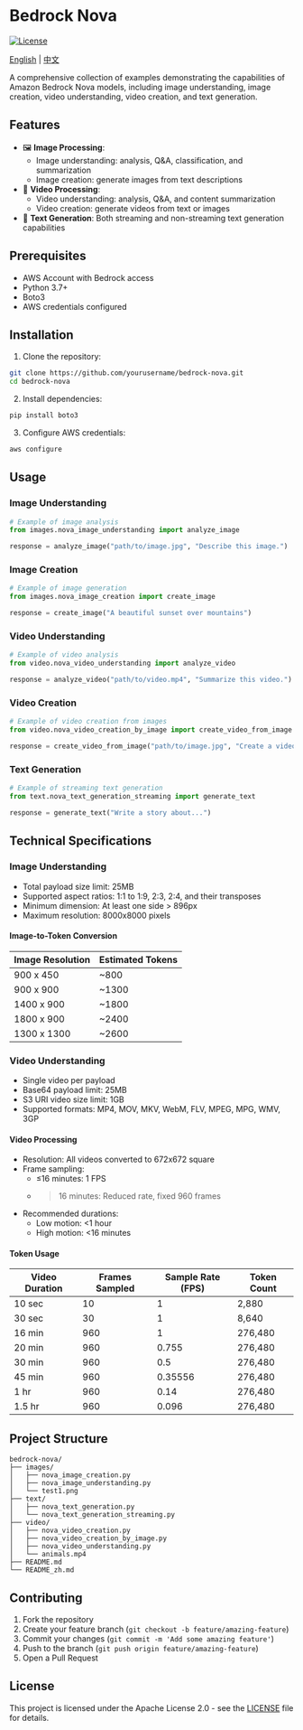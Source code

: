 # Bedrock Nova 

[![License](https://img.shields.io/badge/License-Apache%202.0-blue.svg)](LICENSE)

[English](README.md) | [中文](README_zh.md)

A comprehensive collection of examples demonstrating the capabilities of Amazon Bedrock Nova models, including image understanding, image creation, video understanding, video creation, and text generation.

## Features

- 🖼️ **Image Processing**: 
  - Image understanding: analysis, Q&A, classification, and summarization
  - Image creation: generate images from text descriptions
- 🎥 **Video Processing**:
  - Video understanding: analysis, Q&A, and content summarization
  - Video creation: generate videos from text or images
- 📝 **Text Generation**: Both streaming and non-streaming text generation capabilities

## Prerequisites

- AWS Account with Bedrock access
- Python 3.7+
- Boto3
- AWS credentials configured

## Installation

1. Clone the repository:
```bash
git clone https://github.com/yourusername/bedrock-nova.git
cd bedrock-nova
```

2. Install dependencies:
```bash
pip install boto3
```

3. Configure AWS credentials:
```bash
aws configure
```

## Usage

### Image Understanding
```python
# Example of image analysis
from images.nova_image_understanding import analyze_image

response = analyze_image("path/to/image.jpg", "Describe this image.")
```

### Image Creation
```python
# Example of image generation
from images.nova_image_creation import create_image

response = create_image("A beautiful sunset over mountains")
```

### Video Understanding
```python
# Example of video analysis
from video.nova_video_understanding import analyze_video

response = analyze_video("path/to/video.mp4", "Summarize this video.")
```

### Video Creation
```python
# Example of video creation from images
from video.nova_video_creation_by_image import create_video_from_image

response = create_video_from_image("path/to/image.jpg", "Create a video with this image")
```

### Text Generation
```python
# Example of streaming text generation
from text.nova_text_generation_streaming import generate_text

response = generate_text("Write a story about...")
```

## Technical Specifications

### Image Understanding
- Total payload size limit: 25MB
- Supported aspect ratios: 1:1 to 1:9, 2:3, 2:4, and their transposes
- Minimum dimension: At least one side > 896px
- Maximum resolution: 8000x8000 pixels

#### Image-to-Token Conversion
| Image Resolution | Estimated Tokens |
|-----------------|------------------|
| 900 x 450       | ~800            |
| 900 x 900       | ~1300           |
| 1400 x 900      | ~1800           |
| 1800 x 900      | ~2400           |
| 1300 x 1300     | ~2600           |

### Video Understanding
- Single video per payload
- Base64 payload limit: 25MB
- S3 URI video size limit: 1GB
- Supported formats: MP4, MOV, MKV, WebM, FLV, MPEG, MPG, WMV, 3GP

#### Video Processing
- Resolution: All videos converted to 672x672 square
- Frame sampling:
  - ≤16 minutes: 1 FPS
  - >16 minutes: Reduced rate, fixed 960 frames
- Recommended durations:
  - Low motion: <1 hour
  - High motion: <16 minutes

#### Token Usage
| Video Duration | Frames Sampled | Sample Rate (FPS) | Token Count |
|---------------|----------------|-------------------|-------------|
| 10 sec        | 10            | 1                 | 2,880       |
| 30 sec        | 30            | 1                 | 8,640       |
| 16 min        | 960           | 1                 | 276,480     |
| 20 min        | 960           | 0.755             | 276,480     |
| 30 min        | 960           | 0.5               | 276,480     |
| 45 min        | 960           | 0.35556           | 276,480     |
| 1 hr          | 960           | 0.14              | 276,480     |
| 1.5 hr        | 960           | 0.096             | 276,480     |

## Project Structure

```
bedrock-nova/
├── images/
│   ├── nova_image_creation.py
│   ├── nova_image_understanding.py
│   └── test1.png
├── text/
│   ├── nova_text_generation.py
│   └── nova_text_generation_streaming.py
├── video/
│   ├── nova_video_creation.py
│   ├── nova_video_creation_by_image.py
│   ├── nova_video_understanding.py
│   └── animals.mp4
├── README.md
└── README_zh.md
```

## Contributing

1. Fork the repository
2. Create your feature branch (`git checkout -b feature/amazing-feature`)
3. Commit your changes (`git commit -m 'Add some amazing feature'`)
4. Push to the branch (`git push origin feature/amazing-feature`)
5. Open a Pull Request

## License

This project is licensed under the Apache License 2.0 - see the [LICENSE](LICENSE) file for details.
